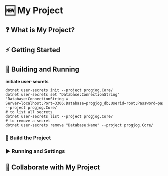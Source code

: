 # 🆕 My Project

## ❓ What is My Project?

## ⚡ Getting Started

## 🔧 Building and Running

**initiate user-secrets**
```shell
dotnet user-secrets init --project progjog.Core/
dotnet user-secrets set "Database:ConnectionString" "Database:ConnectionString = Server=localhost;Port=3306;Database=progjog_db;Userid=root;Password=password;" --project progjog.Core/
# to list all secrets
dotnet user-secrets list --project progjog.Core/
# to remove a secret
dotnet user-secrets remove "Database:Name" --project progjog.Core/
```


### 🔨 Build the Project

### ▶ Running and Settings

## 🤝 Collaborate with My Project

